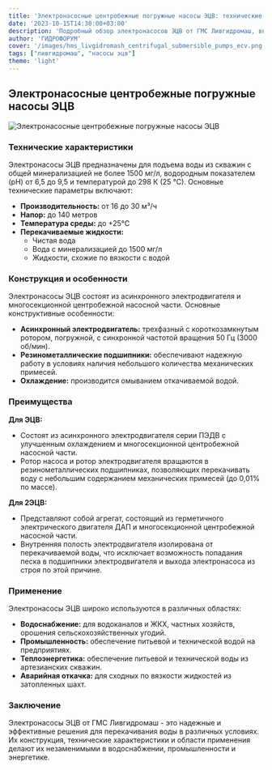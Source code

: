 ```yaml
---
title: 'Электронасосные центробежные погружные насосы ЭЦВ: технические характеристики и применение'
date: '2023-10-15T14:30:00+03:00'
description: 'Подробный обзор электронасосов ЭЦВ от ГМС Ливгидромаш, включая технические характеристики, области применения и преимущества.'
author: 'ГИДРОФОРУМ'
cover: '/images/hms_livgidromash_centrifugal_submersible_pumps_ecv.png'
tags: ["ливгидромаш", "насосы эцв"]
theme: 'light'
---
```


## Электронасосные центробежные погружные насосы ЭЦВ

![Электронасосные центробежные погружные насосы ЭЦВ](/images/hms_livgidromash_centrifugal_submersible_pumps_ecv.png)

### Технические характеристики

Электронасосы ЭЦВ предназначены для подъема воды из скважин с общей минерализацией не более 1500 мг/л, водородным показателем (рН) от 6,5 до 9,5 и температурой до 298 К (25 °С). Основные технические параметры включают:

- **Производительность:** от 16 до 30 м³/ч
- **Напор:** до 140 метров
- **Температура среды:** до +25°C
- **Перекачиваемые жидкости:**
  - Чистая вода
  - Вода с минерализацией до 1500 мг/л
  - Жидкости, схожие по вязкости с водой

### Конструкция и особенности

Электронасосы ЭЦВ состоят из асинхронного электродвигателя и многосекционной центробежной насосной части. Основные конструктивные особенности:

- **Асинхронный электродвигатель:** трехфазный с короткозамкнутым ротором, погружной, с синхронной частотой вращения 50 Гц (3000 об/мин).
- **Резинометаллические подшипники:** обеспечивают надежную работу в условиях наличия небольшого количества механических примесей.
- **Охлаждение:** производится омыванием откачиваемой водой.

### Преимущества

**Для ЭЦВ:**
- Состоят из асинхронного электродвигателя серии ПЭДВ с улучшенным охлаждением и многосекционной центробежной насосной части.
- Ротор насоса и ротор электродвигателя вращаются в резинометаллических подшипниках, позволяющих перекачивать воду с небольшим содержанием механических примесей (до 0,01% по массе).

**Для 2ЭЦВ:**
- Представляют собой агрегат, состоящий из герметичного электрического двигателя ДАП и многосекционной центробежной насосной части.
- Внутренняя полость электродвигателя изолирована от перекачиваемой воды, что исключает возможность попадания песка в подшипники электродвигателя и выхода электронасоса из строя по этой причине.

### Применение

Электронасосы ЭЦВ широко используются в различных областях:

- **Водоснабжение:** для водоканалов и ЖКХ, частных хозяйств, орошения сельскохозяйственных угодий.
- **Промышленность:** обеспечение питьевой и технической водой на предприятиях.
- **Теплоэнергетика:** обеспечение питьевой и технической воды из артезианских скважин.
- **Аварийная откачка:** для сходных по вязкости жидкостей из затопленных шахт.

### Заключение

Электронасосы ЭЦВ от ГМС Ливгидромаш - это надежные и эффективные решения для перекачивания воды в различных условиях. Их конструкция, технические характеристики и области применения делают их незаменимыми в водоснабжении, промышленности и энергетике.